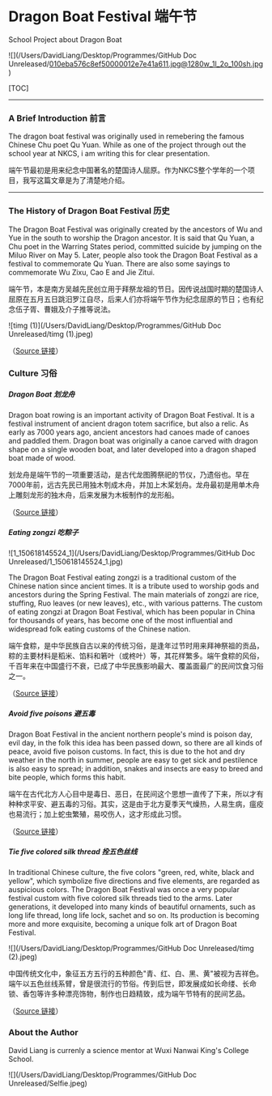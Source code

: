 # Dragon Boat Festival 端午节
School Project about Dragon Boat

![](/Users/DavidLiang/Desktop/Programmes/GitHub Doc Unreleased/010eba576c8ef50000012e7e41a611.jpg@1280w_1l_2o_100sh.jpg)

[TOC]

------

### A Brief Introduction 前言

The dragon boat festival was originally used in remebering the famous Chinese Chu poet Qu Yuan. While as one of the project through out the school year at NKCS, i am writing this for clear presentation.

端午节最初是用来纪念中国著名的楚国诗人屈原。作为NKCS整个学年的一个项目，我写这篇文章是为了清楚地介绍。

------

### The History of Dragon Boat Festival 历史

The Dragon Boat Festival was originally created by the ancestors of Wu and Yue in the south to worship the Dragon ancestor. It is said that Qu Yuan, a Chu poet in the Warring States period, committed suicide by jumping on the Miluo River on May 5. Later, people also took the Dragon Boat Festival as a festival to commemorate Qu Yuan. There are also some sayings to commemorate Wu Zixu, Cao E and Jie Zitui.

端午节，本是南方吴越先民创立用于拜祭龙祖的节日。因传说战国时期的楚国诗人屈原在五月五日跳汨罗江自尽，后来人们亦将端午节作为纪念屈原的节日；也有纪念伍子胥、曹娥及介子推等说法。

![timg (1)](/Users/DavidLiang/Desktop/Programmes/GitHub Doc Unreleased/timg (1).jpeg)

（[Source 链接]([https://baike.baidu.com/item/%E7%AB%AF%E5%8D%88%E8%8A%82/1054?fr=aladdin](https://baike.baidu.com/item/端午节/1054?fr=aladdin))）

### Culture 习俗

##### Dragon Boat 划龙舟

Dragon boat rowing is an important activity of Dragon Boat Festival. It is a festival instrument of ancient dragon totem sacrifice, but also a relic. As early as 7000 years ago, ancient ancestors had canoes made of canoes and paddled them. Dragon boat was originally a canoe carved with dragon shape on a single wooden boat, and later developed into a dragon shaped boat made of wood.

划龙舟是端午节的一项重要活动，是古代龙图腾祭祀的节仪，乃遗俗也。早在7000年前，远古先民已用独木刳成木舟，并加上木桨划舟。龙舟最初是用单木舟上雕刻龙形的独木舟，后来发展为木板制作的龙形船。

（[Source 链接]([https://baike.baidu.com/item/%E7%AB%AF%E5%8D%88%E8%8A%82/1054?fr=aladdin](https://baike.baidu.com/item/端午节/1054?fr=aladdin))）

##### Eating zongzi 吃粽子

![1_150618145524_1](/Users/DavidLiang/Desktop/Programmes/GitHub Doc Unreleased/1_150618145524_1.jpg)

The Dragon Boat Festival eating zongzi is a traditional custom of the Chinese nation since ancient times. It is a tribute used to worship gods and ancestors during the Spring Festival. The main materials of zongzi are rice, stuffing, Ruo leaves (or new leaves), etc., with various patterns. The custom of eating zongzi at Dragon Boat Festival, which has been popular in China for thousands of years, has become one of the most influential and widespread folk eating customs of the Chinese nation.

端午食粽，是中华民族自古以来的传统习俗，是逢年过节时用来拜神祭祖的贡品，粽的主要材料是稻米、馅料和箬叶（或柊叶）等，其花样繁多。端午食粽的风俗，千百年来在中国盛行不衰，已成了中华民族影响最大、覆盖面最广的民间饮食习俗之一。

（[Source 链接]([https://baike.baidu.com/item/%E7%AB%AF%E5%8D%88%E8%8A%82/1054?fr=aladdin](https://baike.baidu.com/item/端午节/1054?fr=aladdin))）

##### Avoid five poisons 避五毒

Dragon Boat Festival in the ancient northern people's mind is poison day, evil day, in the folk this idea has been passed down, so there are all kinds of peace, avoid five poison customs. In fact, this is due to the hot and dry weather in the north in summer, people are easy to get sick and pestilence is also easy to spread; in addition, snakes and insects are easy to breed and bite people, which forms this habit.

端午在古代北方人心目中是毒日、恶日，在民间这个思想一直传了下来，所以才有种种求平安、避五毒的习俗。其实，这是由于北方夏季天气燥热，人易生病，瘟疫也易流行；加上蛇虫繁殖，易咬伤人，这才形成此习惯。

（[Source 链接]([https://baike.baidu.com/item/%E7%AB%AF%E5%8D%88%E8%8A%82/1054?fr=aladdin](https://baike.baidu.com/item/端午节/1054?fr=aladdin))）

##### Tie five colored silk thread 拴五色丝线

In traditional Chinese culture, the five colors "green, red, white, black and yellow", which symbolize five directions and five elements, are regarded as auspicious colors. The Dragon Boat Festival was once a very popular festival custom with five colored silk threads tied to the arms. Later generations, it developed into many kinds of beautiful ornaments, such as long life thread, long life lock, sachet and so on. Its production is becoming more and more exquisite, becoming a unique folk art of Dragon Boat Festival.

![](/Users/DavidLiang/Desktop/Programmes/GitHub Doc Unreleased/timg (2).jpeg)

中国传统文化中，象征五方五行的五种颜色"青、红、白、黑、黄"被视为吉祥色。端午以五色丝线系臂，曾是很流行的节俗。传到后世，即发展成如长命缕、长命锁、香包等许多种漂亮饰物，制作也日趋精致，成为端午节特有的民间艺品。

（[Source 链接]([https://baike.baidu.com/item/%E7%AB%AF%E5%8D%88%E8%8A%82/1054?fr=aladdin](https://baike.baidu.com/item/端午节/1054?fr=aladdin))）

### About the Author

David Liang is currenly a science mentor at Wuxi Nanwai King's College School.

![](/Users/DavidLiang/Desktop/Programmes/GitHub Doc Unreleased/Selfie.jpeg)
